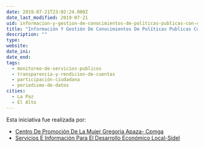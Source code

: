 ```yaml
---
date: 2019-07-21T23:02:24.000Z
date_last_modified: 2019-07-21
uid: informacion-y-gestion-de-conocimientos-de-politicas-publicas-con-enfoque-de-genero
title: "Información Y Gestión De Conocimientos De Políticas Publicas Con Enfoque De Genero"
description: ""
type: 
website: 
date_ini: 
date_end: 
tags:
  - monitoreo-de-servicios-publicos
  - transparencia-y-rendicion-de-cuentas
  - participación-ciudadana
  - periodismo-de-datos
cities: 
  - La Paz
  - El Alto
---
```


Esta iniciativa fue realizada por:

- [Centro De Promoción De La Mujer Gregoria Apaza- Cpmga](/i/centro-de-promocion-de-la-mujer-gregoria-apaza-cpmga.html)
- [Servicios E Información Para El Desarrollo Económico Local-Sidel](/i/servicios-e-informacion-para-el-desarrollo-economico-local-sidel.html)
